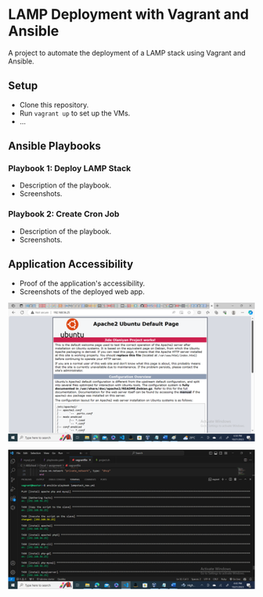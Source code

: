 # LAMP Deployment with Vagrant and Ansible

A project to automate the deployment of a LAMP stack using Vagrant and Ansible.

## Setup

- Clone this repository.
- Run `vagrant up` to set up the VMs.
- ...

## Ansible Playbooks

### Playbook 1: Deploy LAMP Stack
- Description of the playbook.
- Screenshots.

### Playbook 2: Create Cron Job
- Description of the playbook.
- Screenshots.

## Application Accessibility

- Proof of the application's accessibility.
- Screenshots of the deployed web app.

![Screenshot 1](screenshots/screenshot1.png)

![Screenshot 2](screenshots/screenshot2.png)
